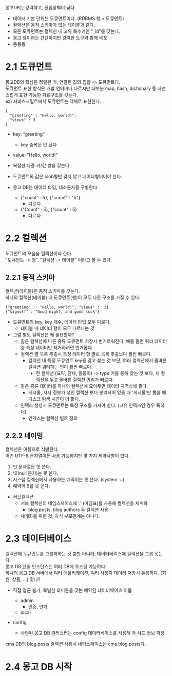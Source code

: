 몽고DB는 강력하고, 진입장벽이 낮다.  
- 데이터 기본 단위는 도큐먼트이다. (RDBMS 행 = 도큐먼트)
- 컬렉션은 동적 스키마가 없는 테이블과 같다.
- 모든 도큐먼트는 컬렉션 내 고유 특수키인 "_id"를 갖는다.
- 몽고 쉘이라는 간단하지만 강력한 도구와 함께 배포
- 등등등

# 2.1 도큐먼트
몽고DB의 핵심은 정렬된 키, 연결된 값의 집합 -> 도큐먼트다.  
도큐먼트 표현 방식은 개발 언어마다 다르지만 대부분 map, hash, dictionary 등 자연스럽게 표현 가능한 자료구조를 갖는다.  
ex) 자바스크립트에서 도큐먼트는 객체로 표현한다.  

```mongodb-json
{
  "greeting" : "Hello, world!",
  "views" : 3
}
```
- key: "greeting"
  - key 중복은 안 된다.
- value: "Hello, world!"
- 복잡한 다중 키/값 쌍을 갖는다.
- 도큐먼트의 값은 blob형만 갖지 않고 데이터형이어야 한다.
  
- 몽고 DB는 데이터 타입, 대소문자를 구별한다.
  - {"count" : 5}, {"count" : "5"}
    - 다르다.
  - {"Count" : 5}, {"count" : 5}
    - 다르다.
  
# 2.2 컬렉션
도큐먼트의 모음을 컬렉션이라 한다.  
"도큐먼트 -> 행", "컬렉션 -> 테이블" 이라고 볼 수 있다.  

## 2.2.1 동적 스키마
컬렉션(테이블)은 동적 스키마를 갖는다.  
하나의 컬렉션(테이블) 내 도큐먼트(행)이 모두 다른 구조를 가질 수 있다.  
```mongodb-json
{"greeting" :  "Hello, world!", "views" :  3}
{"signoff" : "Good night, and good luck"}
```
- 도큐먼트의 key, key 개수, 데이터 타입 모두 다르다.
  - 테이블 내 데이터 행이 모두 다르다는 것
- 그럼 별도 컬렉션은 왜 필요할까?
  - 같은 컬렉션에 다른 종류 도큐먼트 저장시 번거로워진다. 예를 들면 쿼리 데이터 중 특정 데이터만 제거하려면 번거롭다.
  - 컬렉션 별 목록 추출시 특정 테이터 형 별로 목록 추출보다 훨씬 빠르다.
    - 컬렉션 내 특정 도큐먼트 key를 갖고 찾는 것 보단, 여러 컬렉션에서 올바른 컬렉션 쿼리하는 편이 훨씬 빠르다.
      - 한 컬렉션 (요약, 전체, 뚱뚱이) -> type 키를 통해 찾는 것 보다, 세 컬렉션을 두고 올바른 컬렉션 쿼리가 빠르다.
  - 같은 종류 데이터를 하나의 컬렉션에 모아두면 데이터 지역성에 좋다.
    - 게시물, 저자 정보가 섞인 컬렉션 보다 분리되어 있을 때 '게시물'만 뽑을 때 디스크 탐색 시간이 더 짧다.
  - 인덱스 생성시 도큐먼트는 특정 구조를 가져야 한다. (고유 인덱스인 경우 특히 더)
    - 인덱스는 컬렉션 별로 정의

## 2.2.2 네이밍
컬렉션은 이름으로 식별된다.  
어떤 UTF-8 문자열이든 사용 가능하지만 몇 가지 제약사항이 있다.  
1. 빈 문자열은 못 쓴다.
2. \0(null 문자)는 못 쓴다.
3. 시스템 컬렉션에서 사용하는 예약어는 못 쓴다. (system. ~)
4. 예약어 $를 못 쓴다.
  
- 서브컬렉션
  - 서브 컬렉션의 네임스페이스에 '.' (마침표)를 사용해 컬렉션을 체계화
    - blog.posts, blog.authors 두 컬렉션 사용
  - 쳬게화를 위한 것, 자식 부모관계는 아니다.

# 2.3 데이터베이스
컬렉션에 도큐먼트를 그룹화하는 것 뿐만 아니라, 데이터베이스에 컬렉션을 그룹 짓는다.  
몽고 DB 단일 인스턴스는 여러 DB에 호스팅 가능하다.  
하나의 몽고 DB 서버에서 여러 애플리케이션, 여러 사용자 데이터 저장시 유용하다. (회원, 상품, ...) 맞나?  
  
- 직접 접근 불가, 특별한 의미론을 갖는 예약된 데이터베이스 이름
  - admin
    - 인증, 인가
  - local
  
- config
  - 샤딩된 몽고 DB 클러스터는 config 데이터베이스를 사용해 각 샤드 정보 저장
  
cms DB의 blog.posts 컬렉션 사용시 네임스페이스는 cms.blog.posts다.  

# 2.4 몽고 DB 시작